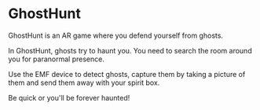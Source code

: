 # GhostHunt
GhostHunt is an AR game where you defend yourself from ghosts.

In GhostHunt, ghosts try to haunt you. You need to search the room around you for paranormal presence. 

Use the EMF device to detect ghosts, capture them by taking a picture of them and send them away with your spirit box.

Be quick or you'll be forever haunted!
